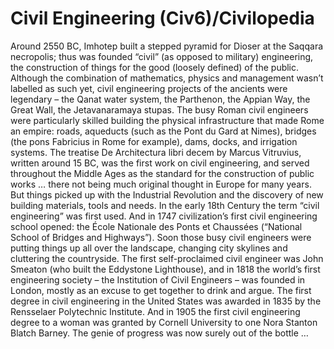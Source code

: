 # Civil Engineering (Civ6)/Civilopedia

Around 2550 BC, Imhotep built a stepped pyramid for Dioser at the Saqqara necropolis; thus was founded “civil” (as opposed to military) engineering, the construction of things for the good (loosely defined) of the public. Although the combination of mathematics, physics and management wasn’t labelled as such yet, civil engineering projects of the ancients were legendary – the Qanat water system, the Parthenon, the Appian Way, the Great Wall, the Jetavanaramaya stupas. The busy Roman civil engineers were particularly skilled building the physical infrastructure that made Rome an empire: roads, aqueducts (such as the Pont du Gard at Nimes), bridges (the pons Fabricius in Rome for example), dams, docks, and irrigation systems. The treatise De Architectura libri decem by Marcus Vitruvius, written around 15 BC, was the first work on civil engineering, and served throughout the Middle Ages as the standard for the construction of public works … there not being much original thought in Europe for many years.
But things picked up with the Industrial Revolution and the discovery of new building materials, tools and needs. In the early 18th Century the term “civil engineering” was first used. And in 1747 civilization’s first civil engineering school opened: the École Nationale des Ponts et Chaussées (“National School of Bridges and Highways”). Soon those busy civil engineers were putting things up all over the landscape, changing city skylines and cluttering the countryside. The first self-proclaimed civil engineer was John Smeaton (who built the Eddystone Lighthouse), and in 1818 the world’s first engineering society – the Institution of Civil Engineers – was founded in London, mostly as an excuse to get together to drink and argue. The first degree in civil engineering in the United States was awarded in 1835 by the Rensselaer Polytechnic Institute. And in 1905 the first civil engineering degree to a woman was granted by Cornell University to one Nora Stanton Blatch Barney.
The genie of progress was now surely out of the bottle …